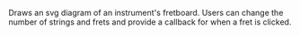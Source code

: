 Draws an svg diagram of an instrument's fretboard. Users can change the number of strings and frets and provide a callback for when a fret is clicked.